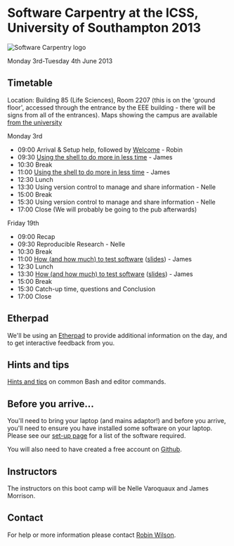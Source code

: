 # Software Carpentry at the ICSS, University of Southampton 2013

![Software Carpentry logo](http://software-carpentry.org/img/software-carpentry-banner.png "Software Carpentry logo")

Monday 3rd-Tuesday 4th June 2013
## Timetable

Location: Building 85 (Life Sciences), Room 2207 (this is on the 'ground floor', accessed through the entrance
by the EEE building - there will be signs from all of the entrances).
Maps showing the campus are available [from the university](http://www.southampton.ac.uk/about/whereissoton/highfield.html)

Monday 3rd

* 09:00 Arrival & Setup help, followed by [Welcome](Welcome.ppt) - Robin
* 09:30 [Using the shell to do more in less time](shell/README.md) - James
* 10:30 Break
* 11:00 [Using the shell to do more in less time](shell/README.md) - James
* 12:30 Lunch
* 13:30 Using version control to manage and share information - Nelle
* 15:00 Break
* 15:30 Using version control to manage and share information - Nelle
* 17:00 Close
(We will probably be going to the pub afterwards)

Friday 19th

* 09:00 Recap
* 09:30 Reproducible Research - Nelle
* 10:30 Break
* 11:00 [How (and how much) to test software](testing/README.md) ([slides](testing/Testing.ppt)) - James
* 12:30 Lunch
* 13:30 [How (and how much) to test software](testing/README.md) ([slides](testing/Testing.ppt)) - James
* 15:00 Break
* 15:30 Catch-up time, questions and Conclusion
* 17:00 Close

## Etherpad

We'll be using an [Etherpad](https://swcuk.etherpad.mozilla.org/11) to provide additional information on the day, and to get interactive feedback from you.

## Hints and tips

[Hints and tips](HintsAndTips.md) on common Bash and editor commands.

## Before you arrive...

You'll need to bring your laptop (and mains adaptor!) and before you arrive, you'll need to ensure you have installed some software on your laptop. Please see our [set-up page](Setup.md) for a list of the software required.

You will also need to have created a free account on [Github](https://github.com).

## Instructors

The instructors on this boot camp will be Nelle Varoquaux and James Morrison.

## Contact

For help or more information please contact [Robin Wilson](mailto:r.t.wilson@soton.ac.uk).
